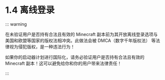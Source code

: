 # 1.4 离线登录

::: warning

在未验证用户是否持有合法且有效的 Minecraft 副本前为其开放离线登录选项与美国和欧盟等国家的版权法相冲突。此做法会被 DMCA（数字千年版权法） 等法律视为侵犯版权，是一种违法行为！

如果你的启动器计划进行国际化，请务必验证用户是否持有合法且有效的 Minecraft 副本！这可以避免给你和你的用户带来法律责任！

:::


